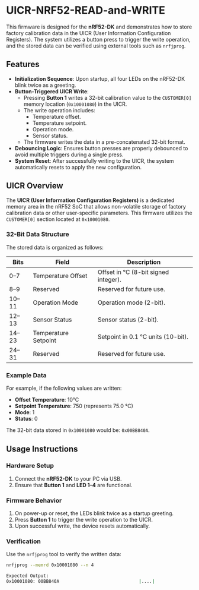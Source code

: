 # UICR-NRF52-READ-and-WRITE

This firmware is designed for the **nRF52-DK** and demonstrates how to store factory calibration data in the UICR (User Information Configuration Registers). The system utilizes a button press to trigger the write operation, and the stored data can be verified using external tools such as `nrfjprog`.

## Features

- **Initialization Sequence**: Upon startup, all four LEDs on the nRF52-DK blink twice as a greeting.
- **Button-Triggered UICR Write**: 
  - Pressing **Button 1** writes a 32-bit calibration value to the `CUSTOMER[0]` memory location (`0x10001080`) in the UICR.
  - The write operation includes:
    - Temperature offset.
    - Temperature setpoint.
    - Operation mode.
    - Sensor status.
  - The firmware writes the data in a pre-concatenated 32-bit format.
- **Debouncing Logic**: Ensures button presses are properly debounced to avoid multiple triggers during a single press.
- **System Reset**: After successfully writing to the UICR, the system automatically resets to apply the new configuration.

## UICR Overview

The **UICR (User Information Configuration Registers)** is a dedicated memory area in the nRF52 SoC that allows non-volatile storage of factory calibration data or other user-specific parameters. This firmware utilizes the `CUSTOMER[0]` section located at `0x10001080`.

### 32-Bit Data Structure
The stored data is organized as follows:

| **Bits** | **Field**            | **Description**                      |
|----------|----------------------|--------------------------------------|
| 0–7      | Temperature Offset   | Offset in °C (8-bit signed integer). |
| 8–9      | Reserved             | Reserved for future use.             |
| 10–11    | Operation Mode       | Operation mode (2-bit).              |
| 12–13    | Sensor Status        | Sensor status (2-bit).               |
| 14–23    | Temperature Setpoint | Setpoint in 0.1 °C units (10-bit).   |
| 24–31    | Reserved             | Reserved for future use.             |

### Example Data
For example, if the following values are written:
- **Offset Temperature**: 10°C
- **Setpoint Temperature**: 750 (represents 75.0 °C)
- **Mode**: 1
- **Status**: 0

The 32-bit data stored in `0x10001080` would be: `0x00BB840A`.

## Usage Instructions

### Hardware Setup
1. Connect the **nRF52-DK** to your PC via USB.
2. Ensure that **Button 1** and **LED 1–4** are functional.

### Firmware Behavior
1. On power-up or reset, the LEDs blink twice as a startup greeting.
2. Press **Button 1** to trigger the write operation to the UICR.
3. Upon successful write, the device resets automatically.

### Verification
Use the `nrfjprog` tool to verify the written data:
```bash
nrfjprog --memrd 0x10001080 --n 4

Expected Output:
0x10001080: 00BB840A                              |....|
